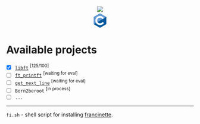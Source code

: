 
<div id="header" align="center">
  <a href="https://42berlin.de">
    <img src="https://imgs.search.brave.com/jpNXMdgJ3R9pu-9uya0UyEx_CnxTifc_RwYrFaxBQug/rs:fit:860:0:0/g:ce/aHR0cHM6Ly91cGxv/YWQud2lraW1lZGlh/Lm9yZy93aWtpcGVk/aWEvY29tbW9ucy84/LzhkLzQyX0xvZ28u/c3Zn.svg" width="150"/>
  </a>
</div>

<div align="center">
  <a href="https://www.cprogramming.com/" target="_blank" rel="noreferrer"> <img src="https://raw.githubusercontent.com/devicons/devicon/master/icons/c/c-original.svg" alt="The Language of Gods" width="40" height="40"/> </a>
</div>

# Available projects

- [x] [`libft`](https://github.com/tesla33io/42curriculum/tree/main/libft) <sup>\[125/100\]</sup>
- [ ] [`ft_printft`](https://github.com/tesla33io/42curriculum/tree/main/ft_pintf) <sup>\[waiting for eval\]</sup>
- [ ] [`get_next_line`](https://github.com/tesla33io/42curriculum/tree/main/get_next_line) <sup>\[waiting for eval\]</sup>
- [ ] `Born2beroot` <sup>\[in process\]</sup>
- [ ] `...`

---

`fi.sh` - shell script for installing [francinette](https://github.com/xicodomingues/francinette).
